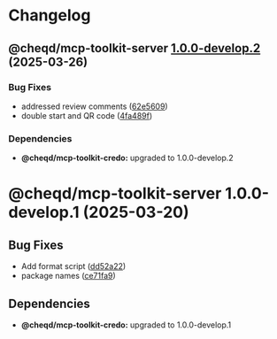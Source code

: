 # Changelog

## @cheqd/mcp-toolkit-server [1.0.0-develop.2](https://github.com/cheqd/mcp-toolkit/compare/@cheqd/mcp-toolkit-server@1.0.0-develop.1...@cheqd/mcp-toolkit-server@1.0.0-develop.2) (2025-03-26)


### Bug Fixes

* addressed review comments ([62e5609](https://github.com/cheqd/mcp-toolkit/commit/62e56096c211d3d52bfa2dd77183ed5793425279))
* double start and QR code ([4fa489f](https://github.com/cheqd/mcp-toolkit/commit/4fa489f75103c6e45209b230533ec11d00f22307))


### Dependencies

* **@cheqd/mcp-toolkit-credo:** upgraded to 1.0.0-develop.2

# @cheqd/mcp-toolkit-server 1.0.0-develop.1 (2025-03-20)


## Bug Fixes

* Add format script ([dd52a22](https://github.com/cheqd/mcp-toolkit/commit/dd52a22b491a50e8ebbfb37e0c80bffe08082d4e))
* package names ([ce71fa9](https://github.com/cheqd/mcp-toolkit/commit/ce71fa98fcc6941a81f6d5b83866513fd0712458))

## Dependencies

* **@cheqd/mcp-toolkit-credo:** upgraded to 1.0.0-develop.1
